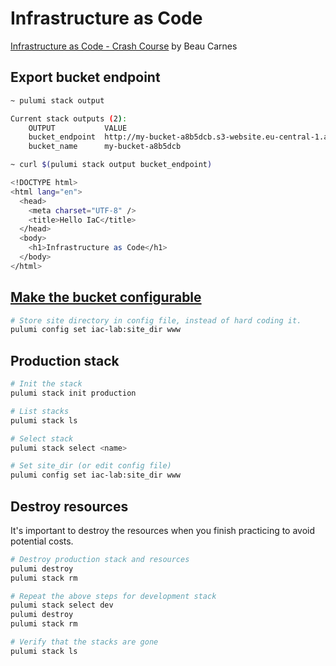 # Infrastructure as Code

[Infrastructure as Code - Crash Course](https://www.youtube.com/watch?v=EtEb40LE5zQ) by Beau Carnes

## Export bucket endpoint

```bash
~ pulumi stack output

Current stack outputs (2):
    OUTPUT           VALUE
    bucket_endpoint  http://my-bucket-a8b5dcb.s3-website.eu-central-1.amazonaws.com
    bucket_name      my-bucket-a8b5dcb
```

```bash
~ curl $(pulumi stack output bucket_endpoint)

<!DOCTYPE html>
<html lang="en">
  <head>
    <meta charset="UTF-8" />
    <title>Hello IaC</title>
  </head>
  <body>
    <h1>Infrastructure as Code</h1>
  </body>
</html>
```

## [Make the bucket configurable](https://www.youtube.com/watch?v=EtEb40LE5zQ&t=1068s)

```bash
# Store site directory in config file, instead of hard coding it.
pulumi config set iac-lab:site_dir www
```

## Production stack

```bash
# Init the stack
pulumi stack init production

# List stacks
pulumi stack ls

# Select stack
pulumi stack select <name>

# Set site_dir (or edit config file)
pulumi config set iac-lab:site_dir www
```

## Destroy resources

It's important to destroy the resources when you finish practicing to avoid potential costs.

```bash
# Destroy production stack and resources
pulumi destroy
pulumi stack rm

# Repeat the above steps for development stack
pulumi stack select dev
pulumi destroy
pulumi stack rm

# Verify that the stacks are gone
pulumi stack ls
```
